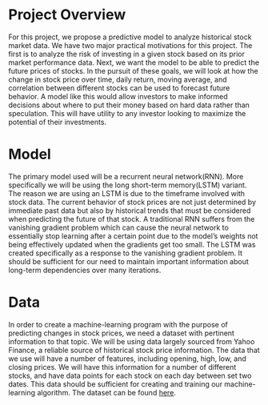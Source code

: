 # Project Overview
For this project, we propose a predictive model to analyze historical stock market data. We have
two major practical motivations for this project. The first is to analyze the risk of investing in a
given stock based on its prior market performance data. Next, we want the model to be able to
predict the future prices of stocks. In the pursuit of these goals, we will look at how the change
in stock price over time, daily return, moving average, and correlation between different stocks
can be used to forecast future behavior. A model like this would allow investors to make
informed decisions about where to put their money based on hard data rather than speculation.
This will have utility to any investor looking to maximize the potential of their investments.

# Model
The primary model used will be a recurrent neural network(RNN). More specifically we will be
using the long short-term memory(LSTM) variant. The reason we are using an LSTM is due to
the timeframe involved with stock data. The current behavior of stock prices are not just
determined by immediate past data but also by historical trends that must be considered when
predicting the future of that stock. A traditional RNN suffers from the vanishing gradient problem
which can cause the neural network to essentially stop learning after a certain point due to the
model’s weights not being effectively updated when the gradients get too small. The LSTM was
created specifically as a response to the vanishing gradient problem. It should be sufficient for
our need to maintain important information about long-term dependencies over many iterations.

# Data 
In order to create a machine-learning program with the purpose of predicting changes in stock
prices, we need a dataset with pertinent information to that topic. We will be using data largely
sourced from Yahoo Finance, a reliable source of historical stock price information. The data
that we use will have a number of features, including opening, high, low, and closing prices. We
will have this information for a number of different stocks, and have data points for each stock
on each day between set two dates. This data should be sufficient for creating and training our
machine-learning algorithm. The dataset can be found [here](https://finance.yahoo.com/quote/AAPL/).

